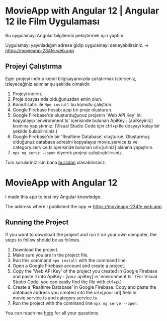 # MovieApp with Angular 12 | Angular 12 ile Film Uygulaması

Bu uygulamayı Angular bilgilerimi pekiştirmek için yaptim.

Uygulamayı yayınladığım adrese gidip uygulamayı deneyebilirsiniz. => https://movieapp-234fe.web.app

## Projeyi Çalıştırma

Eger projeyi indirip kendi bilgisayarınızda çalıştırmak isterseniz, izleyeceğiniz adımlar şu şekilde olmalıdır.

1. Projeyi indirin.
2. Proje dosyasında olduğunuzdan emin olun.
3. Komut satırı ile `Npm install` bu komutu çalıştırın. 
4. Google Firebase hesabı açıp bir proje oluşturun.
5. Google Firebase'de oluşturduğunuz projenin 'Web API Key' ini kopyalayıp 'environment.ts' içerisinde bulunan ApiKey : [apiKeyiniz] kısmına yapıştırınız. (Visual Studio Code için ctrl+p ile dosyayı kolay bir şekilde bulabilirsiniz.)
6. Google Firebase'de bir 'Realtime Database' oluşturun. Oluşturmuş olduğunuz database adresini kopyalayıp movie.service.ts ve category.service.ts içerisinde bulunan url=[urlniz] alanına yapıştırın.
7. `npx ng serve --open` diyerek projeyi çalıştırabilirsiniz.

Tum sorulariniz icin bana [buradan](https://www.linkedin.com/in/ekrem-ko%C3%A7ak-116678192/) ulasabilirsiniz.

# MovieApp with Angular 12

I made this app to test my Angular knowledge.

The address where I published the app => https://movieapp-234fe.web.app

## Running the Project

If you want to download the project and run it on your own computer, the steps to follow should be as follows.

1. Download the project.
2. Make sure you are in the project file.
3. Run this command `npm install` with the command line.
4. Open a Google Firebase account and create a project.
5. Copy the 'Web API Key' of the project you created in Google Firebase and paste it into ApiKey : [your apiKey] in 'environment.ts'. (For Visual Studio Code, you can easily find the file with ctrl+p.)
6. Create a 'Realtime Database' in Google Firebase. Copy and paste the database address you created into the url=[your url] field in movie.service.ts and category.service.ts.
7. Run the project with the command line `npx ng serve --open`.

You can reach me [here](https://www.linkedin.com/in/ekrem-ko%C3%A7ak-116678192/) for all your questions.


